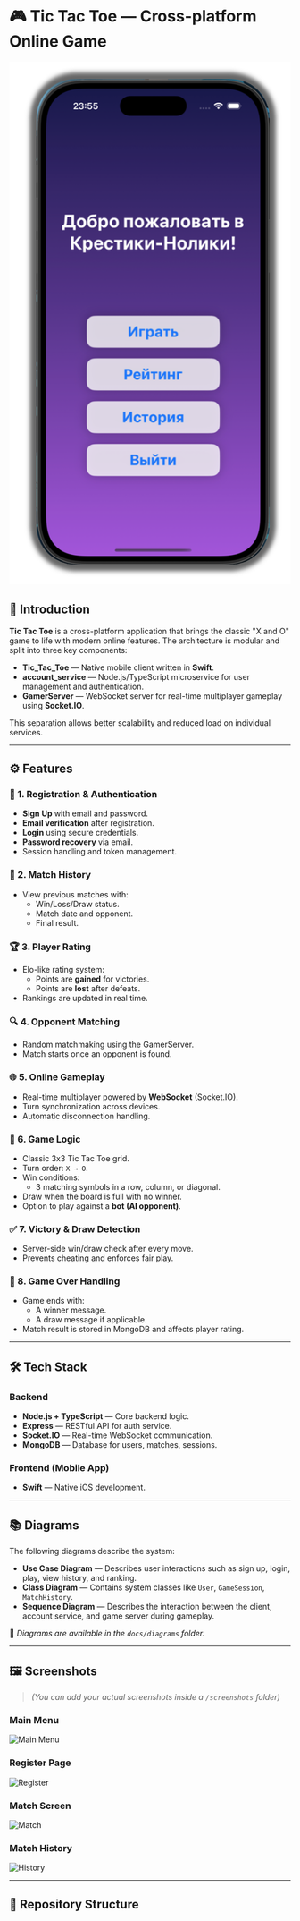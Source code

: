 # 🎮 Tic Tac Toe — Cross-platform Online Game

![Main Menu](./images/menu.png)

## 🧩 Introduction

**Tic Tac Toe** is a cross-platform application that brings the classic "X and O" game to life with modern online features. The architecture is modular and split into three key components:

- **Tic_Tac_Toe** — Native mobile client written in **Swift**.
- **account_service** — Node.js/TypeScript microservice for user management and authentication.
- **GamerServer** — WebSocket server for real-time multiplayer gameplay using **Socket.IO**.

This separation allows better scalability and reduced load on individual services.

---

## ⚙️ Features

### 🔐 1. Registration & Authentication

- **Sign Up** with email and password.
- **Email verification** after registration.
- **Login** using secure credentials.
- **Password recovery** via email.
- Session handling and token management.

### 📜 2. Match History

- View previous matches with:
  - Win/Loss/Draw status.
  - Match date and opponent.
  - Final result.

### 🏆 3. Player Rating

- Elo-like rating system:
  - Points are **gained** for victories.
  - Points are **lost** after defeats.
- Rankings are updated in real time.

### 🔍 4. Opponent Matching

- Random matchmaking using the GamerServer.
- Match starts once an opponent is found.

### 🌐 5. Online Gameplay

- Real-time multiplayer powered by **WebSocket** (Socket.IO).
- Turn synchronization across devices.
- Automatic disconnection handling.

### 🎯 6. Game Logic

- Classic 3x3 Tic Tac Toe grid.
- Turn order: `X → O`.
- Win conditions:
  - 3 matching symbols in a row, column, or diagonal.
- Draw when the board is full with no winner.
- Option to play against a **bot (AI opponent)**.

### ✅ 7. Victory & Draw Detection

- Server-side win/draw check after every move.
- Prevents cheating and enforces fair play.

### 🏁 8. Game Over Handling

- Game ends with:
  - A winner message.
  - A draw message if applicable.
- Match result is stored in MongoDB and affects player rating.

---

## 🛠️ Tech Stack

### Backend

- **Node.js + TypeScript** — Core backend logic.
- **Express** — RESTful API for auth service.
- **Socket.IO** — Real-time WebSocket communication.
- **MongoDB** — Database for users, matches, sessions.

### Frontend (Mobile App)

- **Swift** — Native iOS development.

---

## 📚 Diagrams

The following diagrams describe the system:

- **Use Case Diagram** — Describes user interactions such as sign up, login, play, view history, and ranking.
- **Class Diagram** — Contains system classes like `User`, `GameSession`, `MatchHistory`.
- **Sequence Diagram** — Describes the interaction between the client, account service, and game server during gameplay.

📂 *Diagrams are available in the `docs/diagrams` folder.*

---

## 🖼️ Screenshots

> *(You can add your actual screenshots inside a `/screenshots` folder)*

### Main Menu
![Main Menu](screenshots/main_menu.png)

### Register Page
![Register](screenshots/register.png)

### Match Screen
![Match](screenshots/game_vs_player.png)

### Match History
![History](screenshots/history.png)

---

## 📁 Repository Structure

